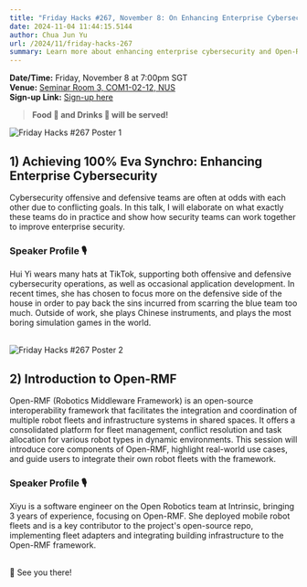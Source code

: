 ```yaml
---
title: "Friday Hacks #267, November 8: On Enhancing Enterprise Cybersecurity and Open-RMF"
date: 2024-11-04 11:44:15.5144
author: Chua Jun Yu
url: /2024/11/friday-hacks-267
summary: Learn more about enhancing enterprise cybersecurity and Open-RMF for robotics!
---
```


**Date/Time:** Friday, November 8 at 7:00pm SGT<br />
**Venue:** <a href="https://maps.app.goo.gl/AfQPqS11RgqwVaKE9">Seminar Room 3, COM1-02-12, NUS</a><br />
**Sign-up Link:** [Sign-up here](https://hckr.cc/fh-267-signup)<br />

> **Food 🍕 and Drinks 🧋 will be served!**

<img src="/img/2024/fh/267-1.jpg" alt="Friday Hacks #267 Poster 1" /><br />


## 1) Achieving 100% Eva Synchro: Enhancing Enterprise Cybersecurity

Cybersecurity offensive and defensive teams are often at odds with each other due to conflicting goals. In this talk, I will elaborate on what exactly these teams do in practice and show how security teams can work together to improve enterprise security.

### Speaker Profile 🎙️

Hui Yi wears many hats at TikTok, supporting both offensive and defensive cybersecurity operations, as well as occasional application development. In recent times, she has chosen to focus more on the defensive side of the house in order to pay back the sins incurred from scarring the blue team too much. Outside of work, she plays Chinese instruments, and plays the most boring simulation games in the world.<br /><br />

<img src="/img/2024/fh/267-2.jpg" alt="Friday Hacks #267 Poster 2" /><br />


## 2) Introduction to Open-RMF

Open-RMF (Robotics Middleware Framework) is an open-source interoperability framework that facilitates the integration and coordination of multiple robot fleets and infrastructure systems in shared spaces. It offers a consolidated platform for fleet management, conflict resolution and task allocation for various robot types in dynamic environments. This session will introduce core components of Open-RMF, highlight real-world use cases, and guide users to integrate their own robot fleets with the framework.

### Speaker Profile 🎙️

Xiyu is a software engineer on the Open Robotics team at Intrinsic, bringing 3 years of experience, focusing on Open-RMF. She deployed mobile robot fleets and  is a key contributor to the project's open-source repo, implementing fleet adapters and integrating building infrastructure to the Open-RMF framework.<br /><br />

👋 See you there!
